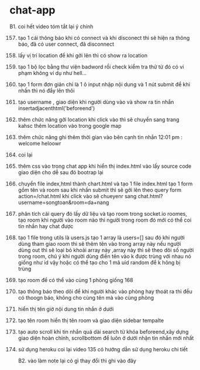 # chat-app

B1. coi hết video tóm tắt lại ý chính

157. tạo 1 cái thông báo khi có connect và khi disconect thì sẽ hiện ra thông báo, đã có user connect, đã disconnect
158. lấy vị trí location để khi gởi lên thì có show ra location
159. tạo 1 bộ lọc bằng thư viện badword rồi check kiểm tra thử từ đó có vi phạm không ví dụ như hell...
160. tạo 1 form đơn giản chỉ là 1 ô input nhập nội dung và 1 nút submit để khi nhấn thì nó đẩy lên thôi
161. tạo username , giao diện khi người dùng vào và show ra tin nhắn insertadjacenthtml('beforeend')
162. thêm chức năng gởi location khi click vào thì sẽ chuyển sang trang kahsc thêm location vào trong google map
163. thêm chức năng ghi thêm thời gian vào bên cạnh tin nhắn 12:01 pm : welcome heloowr
164. coi lại
165. thêm css vào trong chat app khi hiển thị index.html vào lấy source code giao diện cho dễ sau đó bootrap lại
166. chuyển file index,html thành chart.html và tạo 1 file index.html tạo 1 form gồm tên và room sau khi nhấn submit thì sẽ gởi lên theo query
     form action=/chat.html khi click vào sẽ chueyenr sang chat.html?username=songtoan&room=da+nang
167. phân tích cái query đó lấy dữ liệu và tạo room trong socket.io roomes, tạo room khi người vào room nào thì người trong room đó mới có thể coi tin nhắn hay chat được

168. tạo 1 file trong utils là users.js tạo 1 array là users=[] sau đó khi người dùng tham giao room thì sẽ
     thêm tên vào trong array này nếu người dùng out thì sẽ loại bỏ khoải array này ,array này thì sẽ theo dõi số người trong room, chú ý khi người dùng điền tên vào k được trùng với nhau nó giống như id vậy
     hoặc có thể tạo cho 1 mã uid random để k hông bị trùng

169. tạo room để có thể vào cùng 1 phòng giống 168
170. tạo thông báo theo dõi để khi người khác vào phòng hay thoát ra thì đều có thoogn báo, không cho cùng tên mà vào cùng phòng
171. hiển thị tên giờ nội dung tin nhắn ở dưới
172. tạo tên room hiển thị tên room và giao diện sidebar tempalte
173. tạo auto scroll khi tin nhắn quá dài search từ khóa beforeend,xây dựng giao diện hoàn chỉnh, scrollbottom để luôn ở dưới nhận tin nhắn mới nhất

174. sử dụng heroku coi lại video 135 có hướng dẫn sử dụng heroku chi tiết

     B2. vào làm note lại có gì thay đổi thì ghi vào đây
